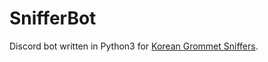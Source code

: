 # SnifferBot

Discord bot written in Python3 for [Korean Grommet Sniffers](https://discord.gg/YamTJJt).
